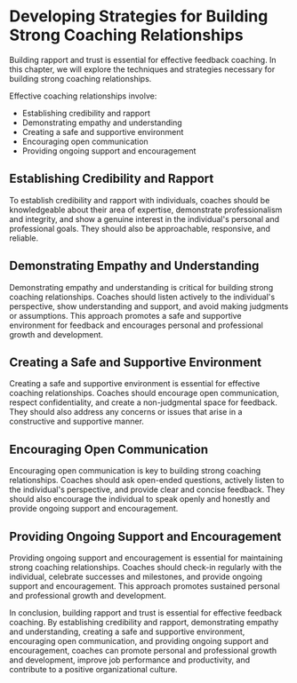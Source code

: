 Developing Strategies for Building Strong Coaching Relationships
=======================================================================================================

Building rapport and trust is essential for effective feedback coaching. In this chapter, we will explore the techniques and strategies necessary for building strong coaching relationships.

Effective coaching relationships involve:

* Establishing credibility and rapport
* Demonstrating empathy and understanding
* Creating a safe and supportive environment
* Encouraging open communication
* Providing ongoing support and encouragement

Establishing Credibility and Rapport
------------------------------------

To establish credibility and rapport with individuals, coaches should be knowledgeable about their area of expertise, demonstrate professionalism and integrity, and show a genuine interest in the individual's personal and professional goals. They should also be approachable, responsive, and reliable.

Demonstrating Empathy and Understanding
---------------------------------------

Demonstrating empathy and understanding is critical for building strong coaching relationships. Coaches should listen actively to the individual's perspective, show understanding and support, and avoid making judgments or assumptions. This approach promotes a safe and supportive environment for feedback and encourages personal and professional growth and development.

Creating a Safe and Supportive Environment
------------------------------------------

Creating a safe and supportive environment is essential for effective coaching relationships. Coaches should encourage open communication, respect confidentiality, and create a non-judgmental space for feedback. They should also address any concerns or issues that arise in a constructive and supportive manner.

Encouraging Open Communication
------------------------------

Encouraging open communication is key to building strong coaching relationships. Coaches should ask open-ended questions, actively listen to the individual's perspective, and provide clear and concise feedback. They should also encourage the individual to speak openly and honestly and provide ongoing support and encouragement.

Providing Ongoing Support and Encouragement
-------------------------------------------

Providing ongoing support and encouragement is essential for maintaining strong coaching relationships. Coaches should check-in regularly with the individual, celebrate successes and milestones, and provide ongoing support and encouragement. This approach promotes sustained personal and professional growth and development.

In conclusion, building rapport and trust is essential for effective feedback coaching. By establishing credibility and rapport, demonstrating empathy and understanding, creating a safe and supportive environment, encouraging open communication, and providing ongoing support and encouragement, coaches can promote personal and professional growth and development, improve job performance and productivity, and contribute to a positive organizational culture.
